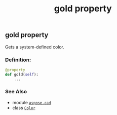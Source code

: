 ﻿---
title: gold property
second_title: Aspose.CAD for Python via .NET API References
description: 
type: docs
weight: 660
url: /python-net/aspose.cad/color/gold/
is_root: false
---

## gold property


Gets a system-defined color.
### Definition:
```python
@property
def gold(self):
    ...
```

### See Also
* module [`aspose.cad`](../../)
* class [`Color`](/cad/python-net/aspose.cad/color)
